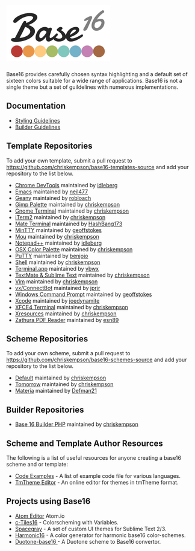 # ![Base16](https://raw.githubusercontent.com/chriskempson/base16/master/logo.png)
Base16 provides carefully chosen syntax highlighting and a default set of sixteen colors suitable for a wide range of applications. Base16 is not a single theme but a set of guildelines with numerous implementations.

## Documentation
* [Styling Guidelines](https://github.com/chriskempson/base16/blob/master/styling.md)
* [Builder Guidelines](https://github.com/chriskempson/base16/blob/master/builder.md)

## Template Repositories
To add your own template, submit a pull request to https://github.com/chriskempson/base16-templates-source and add your repository to the list below.
* [Chrome DevTools](https://github.com/idleberg/base16-chrome-devtools) maintained by [idleberg](https://github.com/idleberg)
* [Emacs](https://github.com/neil477/base16-emacs) maintained by [neil477](https://github.com/neil477)
* [Geany](https://github.com/robloach/base16-geany) maintained by [robloach](https://github.com/robloach)
* [Gimp Palette](https://github.com/chriskempson/base16-gimp-palette) maintained by [chriskempson](https://github.com/chriskempson)
* [Gnome Terminal](https://github.com/chriskempson/base16-gnome-terminal) maintained by [chriskempson](https://github.com/chriskempson)
* [iTerm2](https://github.com/chriskempson/base16-iterm2) maintained by [chriskempson](https://github.com/chriskempson)
* [Mate Terminal](https://github.com/HashBang173/base16-mate-terminal) maintained by [HashBang173](https://github.com/HashBang173)
* [MinTTY](https://github.com/geoffstokes/base16-mintty) maintained by [geoffstokes](https://github.com/geoffstokes)
* [Mou](https://github.com/chriskempson/base16-mou) maintained by [chriskempson](https://github.com/chriskempson)
* [Notepad++](https://github.com/idleberg/base16-notepad-plus-plus) maintained by [idleberg](https://github.com/idleberg)
* [OSX Color Palette](https://github.com/chriskempson/base16-osx-color-palette) maintained by [chriskempson](https://github.com/chriskempson)
* [PuTTY](https://github.com/benjojo/base-16-putty) maintained by [benjojo](https://github.com/benjojo)
* [Shell](https://github.com/chriskempson/base16-shell) maintained by [chriskempson](https://github.com/chriskempson)
* [Terminal.app](https://github.com/vbwx/base16-terminal-app) maintained by [vbwx](https://github.com/vbwx)
* [TextMate & Sublime Text](https://github.com/chriskempson/base16-textmate) maintained by [chriskempson](https://github.com/chriskempson)
* [Vim](https://github.com/chriskempson/base16-vim) maintained by [chriskempson](https://github.com/chriskempson)
* [vx/ConnectBot](https://github.com/jprjr/base16-connectbot) maintained by [jprjr](https://github.com/jprjr)
* [Windows Command Prompt](https://github.com/geoffstokes/base16-windows-command-prompt) maintained by [geoffstokes](https://github.com/geoffstokes)
* [Xcode](https://github.com/joedynamite/base16-xcode) maintained by [joedynamite](https://github.com/joedynamite)
* [XFCE4 Terminal](https://github.com/chriskempson/base16-xfce4-terminal) maintained by [chriskempson](https://github.com/chriskempson)
* [Xresources](https://github.com/chriskempson/base16-xresources) maintained by [chriskempson](https://github.com/chriskempson)
* [Zathura PDF Reader](https://github.com/esn89/base16-zathura) maintained by [esn89](https://github.com/esn89)

## Scheme Repositories
To add your own scheme, submit a pull request to https://github.com/chriskempson/base16-schemes-source and add your repository to the list below.
* [Default](https://github.com/chriskempson/base16-default-scheme) maintained by [chriskempson](https://github.com/chriskempson)
* [Tomorrow](https://github.com/chriskempson/base16-tomorrow-scheme) maintained by [chriskempson](https://github.com/chriskempson)
* [Materia](https://github.com/Defman21/base16-materia) maintained by
[Defman21](https://github.com/Defman21)

## Builder Repositories
* [Base 16 Builder PHP](https://github.com/chriskempson/base16-builder-php) maintained by [chriskempson](https://github.com/chriskempson)

## Scheme and Template Author Resources
The following is a list of useful resources for anyone creating a base16 scheme and or template:
* [Code Examples](https://github.com/chriskempson/base16-code-examples) - A list of example code file for various languages.
* [TmTheme Editor](http://tmtheme-editor.herokuapp.com) - An online editor for themes in tmTheme format.

## Projects using Base16
* [Atom Editor](https://atom.io/) Atom.io
* [c-Tiles16](https://github.com/atelierbram/c-tiles16) - Colorscheming with Variables.
* [Spacegray](https://github.com/kkga/spacegray) - A set of custom UI themes for Sublime Text 2/3.
* [Harmonic16](http://janniks.github.io/harmonic16) - A color generator for harmonic base16 color-schemes.
* [Duotone-base16 ](https://github.com/davidosomething/duotone-base16/) - A Duotone scheme to Base16 convertor.
